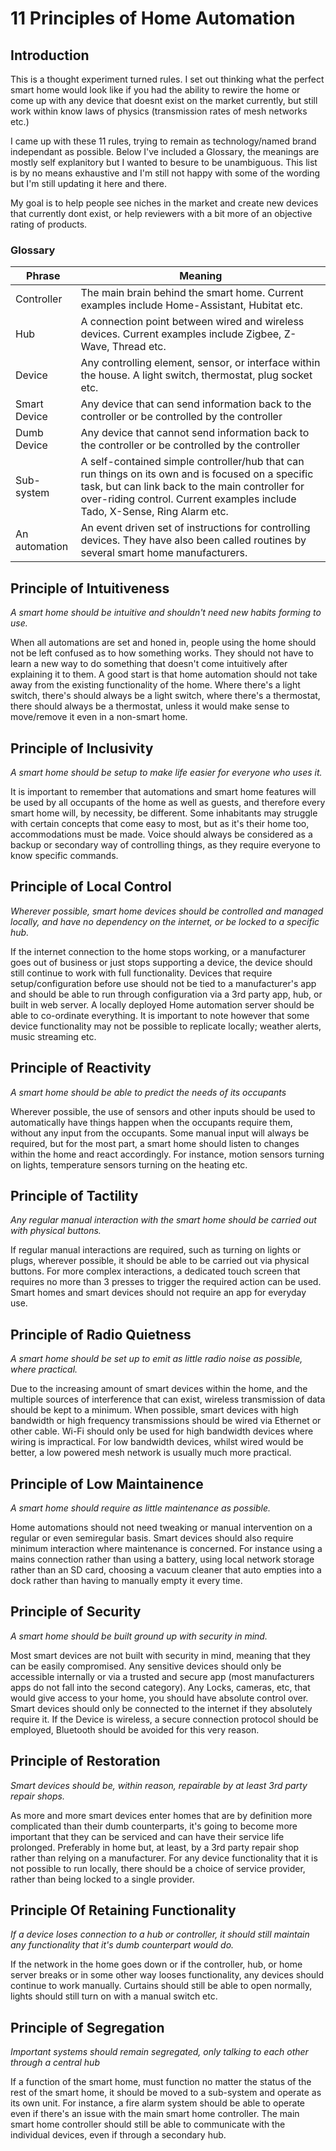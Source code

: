 # 11 Principles of Home Automation

## Introduction

This is a thought experiment turned rules. 
I set out thinking what the perfect smart home would look like if you had the ability to rewire the home or come up with any device that doesnt exist on the market currently, but still work within know laws of physics (transmission rates of mesh networks etc.)

I came up with these 11 rules, trying to remain as technology/named brand independant as possible. 
Below I've included a Glossary, the meanings are mostly self explanitory but I wanted to besure to be unambiguous. 
This list is by no means exhaustive and I'm still not happy with some of the wording but I'm still updating it here and there.

My goal is to help people see niches in the market and create new devices that currently dont exist, or help reviewers with a bit more of an objective rating of products.

### Glossary

| Phrase  | Meaning |
| ------------- | ------------- |
| Controller  | The main brain behind the smart home. Current examples include Home-Assistant, Hubitat etc.  |
| Hub  | A connection point between wired and wireless devices. Current examples include Zigbee, Z-Wave, Thread etc.  |
| Device  | Any controlling element, sensor, or interface within the house. A light switch, thermostat, plug socket etc.  |
| Smart Device  | Any device that can send information back to the controller or be controlled by the controller  |
| Dumb Device  | Any device that cannot send information back to the controller or be controlled by the controller  |
| Sub-system  | A self-contained simple controller/hub that can run things on its own and is focused on a specific task, but can link back to the main controller for over-riding control. Current examples include Tado, X-Sense, Ring Alarm etc.  |
| An automation  | An event driven set of instructions for controlling devices. They have also been called routines by several smart home manufacturers.  |

## Principle of Intuitiveness
_A smart home should be intuitive and shouldn't need new habits forming to use._

When all automations are set and honed in, people using the home should not be left confused as to how something works. 
They should not have to learn a new way to do something that doesn't come intuitively after explaining it to them. 
A good start is that home automation should not take away from the existing functionality of the home. 
Where there's a light switch, there's should always be a light switch, where there's a thermostat, there should always be a thermostat, unless it would make sense to move/remove it even in a non-smart home. 

## Principle of Inclusivity
_A smart home should be setup to make life easier for everyone who uses it._

It is important to remember that automations and smart home features will be used by all occupants of the home as well as guests, and therefore every smart home will, by necessity, be different. 
Some inhabitants may struggle with certain concepts that come easy to most, but as it's their home too, accommodations must be made. 
Voice should always be considered as a backup or secondary way of controlling things, as they require everyone to know specific commands. 

## Principle of Local Control
_Wherever possible, smart home devices should be controlled and managed locally, and have no dependency on the internet, or be locked to a specific hub._

If the internet connection to the home stops working, or a manufacturer goes out of business or just stops supporting a device, the device should still continue to work with full functionality. 
Devices that require setup/configuration before use should not be tied to a manufacturer's app and should be able to run through configuration via a 3rd party app, hub, or built in web server. 
A locally deployed Home automation server should be able to co-ordinate everything. It is important to note however that some device functionality may not be possible to replicate locally; weather alerts, music streaming etc.

## Principle of Reactivity
_A smart home should be able to predict the needs of its occupants_

Wherever possible, the use of sensors and other inputs should be used to automatically have things happen when the occupants require them, without any input from the occupants. 
Some manual input will always be required, but for the most part, a smart home should listen to changes within the home and react accordingly. 
For instance, motion sensors turning on lights, temperature sensors turning on the heating etc.

## Principle of Tactility
_Any regular manual interaction with the smart home should be carried out with physical buttons._

If regular manual interactions are required, such as turning on lights or plugs, wherever possible, it should be able to be carried out via physical buttons. 
For more complex interactions, a dedicated touch screen that requires no more than 3 presses to trigger the required action can be used. 
Smart homes and smart devices should not require an app for everyday use.

## Principle of Radio Quietness
_A smart home should be set up to emit as little radio noise as possible, where practical._

Due to the increasing amount of smart devices within the home, and the multiple sources of interference that can exist, wireless transmission of data should be kept to a minimum. 
When possible, smart devices with high bandwidth or high frequency transmissions should be wired via Ethernet or other cable. 
Wi-Fi should only be used for high bandwidth devices where wiring is impractical. 
For low bandwidth devices, whilst wired would be better, a low powered mesh network is usually much more practical.

## Principle of Low Maintainence
_A smart home should require as little maintenance as possible._

Home automations should not need tweaking or manual intervention on a regular or even semiregular basis. 
Smart devices should also require minimum interaction where maintenance is concerned. 
For instance using a mains connection rather than using a battery, using local network storage rather than an SD card, choosing a vacuum cleaner that auto empties into a dock rather than having to manually empty it every time.

## Principle of Security
_A smart home should be built ground up with security in mind._

Most smart devices are not built with security in mind, meaning that they can be easily compromised. 
Any sensitive devices should only be accessible internally or via a trusted and secure app (most manufacturers apps do not fall into the second category). 
Any Locks, cameras, etc, that would give access to your home, you should have absolute control over. 
Smart devices should only be connected to the internet if they absolutely require it. 
If the Device is wireless, a secure connection protocol should be employed, Bluetooth should be avoided for this very reason.

## Principle of Restoration
_Smart devices should be, within reason, repairable by at least 3rd party repair shops._

As more and more smart devices enter homes that are by definition more complicated than their dumb counterparts, it's going to become more important that they can be serviced and can have their service life prolonged. 
Preferably in home but, at least, by a 3rd party repair shop rather than relying on a manufacturer. 
For any device functionality that it is not possible to run locally, there should be a choice of service provider, rather than being locked to a single provider.

## Principle Of Retaining Functionality
_If a device loses connection to a hub or controller, it should still maintain any functionality that it's dumb counterpart would do._

If the network in the home goes down or if the controller, hub, or home server breaks or in some other way looses functionality, any devices should continue to work manually. 
Curtains should still be able to open normally, lights should still turn on with a manual switch etc. 

## Principle of Segregation
_Important systems should remain segregated, only talking to each other through a central hub_

If a function of the smart home, must function no matter the status of the rest of the smart home, it should be moved to a sub-system and operate as its own unit. 
For instance, a fire alarm system should be able to operate even if there's an issue with the main smart home controller. 
The main smart home controller should still be able to communicate with the individual devices, even if through a secondary hub. 

